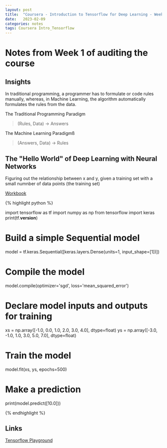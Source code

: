 ```yaml
---
layout: post
title:  "Coursera - Introduction to Tensorflow for Deep Learning - Week 1"
date:   2023-02-09 
categories: notes
tags: Coursera Intro_Tensorflow 
---
```


# Notes from Week 1 of auditing the course

## Insights

In traditional programming, a programmer has to formulate or code rules manually, whereas, in Machine Learning, the algorithm automatically formulates the rules from the data.

The Traditional Programming Paradigm
> (Rules, Data) -> Answers

The Machine Learning Paradigmß
> (Answers, Data) -> Rules

## The "Hello World" of Deep Learning with Neural Networks

Figuring out the relationship between x and y, given a training set with a small numnber of data points (the training set)

[Workbook](https://github.com/https-deeplearning-ai/tensorflow-1-public/blob/main/C1/W1/ungraded_lab/C1_W1_Lab_1_hello_world_nn.ipynb)

{% highlight python %}

import tensorflow as tf
import numpy as np
from tensorflow import keras
print(tf.__version__)

# Build a simple Sequential model
model = tf.keras.Sequential([keras.layers.Dense(units=1, input_shape=[1])])

# Compile the model
model.compile(optimizer='sgd', loss='mean_squared_error')

# Declare model inputs and outputs for training
xs = np.array([-1.0,  0.0, 1.0, 2.0, 3.0, 4.0], dtype=float)
ys = np.array([-3.0, -1.0, 1.0, 3.0, 5.0, 7.0], dtype=float)

# Train the model
model.fit(xs, ys, epochs=500)

# Make a prediction
print(model.predict([10.0]))

{% endhighlight %}

## Links

[Tensorflow Playground](http://playground.tensorflow.org/)